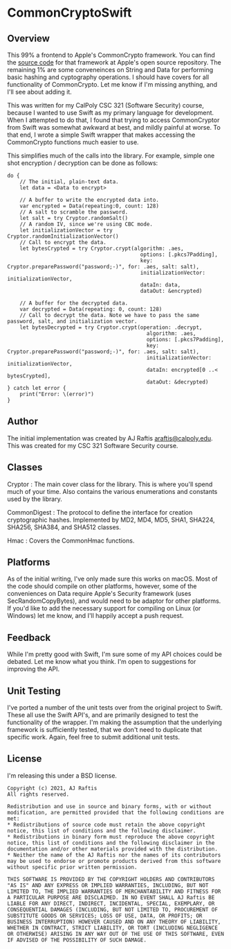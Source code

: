 #  CommonCryptoSwift

## Overview

This 99% a frontend to Apple's CommonCrypto framework. You can find the [source code](https://opensource.apple.com/source/CommonCrypto/) for that framework at Apple's open source repository. The remaining 1% are some conveneinces on String and Data for performing basic hashing and cyptography operations. I should have covers for all functionality of CommonCrypto. Let me know if I'm missing anything, and I'll see about adding it.

This was written for my CalPoly CSC 321 (Software Security) course, because I wanted to use Swift as my primary language for development. When I attempted to do that, I found that trying to access CommonCryptor from Swift was somewhat awkward at best, and mildly painful at worse. To that end, I wrote a simple Swift wrapper that makes accessing the CommonCrypto functions much easier to use.

This simplifies much of the calls into the library. For example, simple one shot encryption / decryption can be done as follows:

```
do {
    // The initial, plain-text data.
    let data = <Data to encrypt>

    // A buffer to write the encrypted data into.
    var encrypted = Data(repeating:0, count: 128)
    // A salt to scramble the password.
    let salt = try Cryptor.randomSalt()
    // A random IV, since we're using CBC mode.
    let initializationVector = try Cryptor.randomInitializationVector()
    // Call to encrypt the data.
    let bytesCrypted = try Cryptor.crypt(algorithm: .aes,
                                           options: [.pkcs7Padding],
                                           key: Cryptor.preparePassword("password;-)", for: .aes, salt: salt),
                                           initializationVector: initializationVector,
                                           dataIn: data,
                                           dataOut: &encrypted)

    // A buffer for the decrypted data.
    var decrypted = Data(repeating: 0, count: 128)
    // Call to decrypt the data. Note we have to pass the same password, salt, and initialization vector.
    let bytesDecrypted = try Cryptor.crypt(operation: .decrypt,
                                             algorithm: .aes,
                                             options: [.pkcs7Padding],
                                             key: Cryptor.preparePassword("password;-)", for: .aes, salt: salt),
                                             initializationVector: initializationVector,
                                             dataIn: encrypted[0 ..< bytesCrypted],
                                             dataOut: &decrypted)
} catch let error {
    print("Error: \(error)")
}
```

## Author

The initial implementation was created by AJ Raftis <araftis@calpoly.edu>. This was created for my CSC 321 Software Security course.

## Classes

Cryptor
: The main cover class for the library. This is where you'll spend much of your time. Also contains the various enumerations and constants used by the library.

CommonDigest
: The protocol to define the interface for creation cryptographic hashes. Implemented by MD2, MD4, MD5, SHA1, SHA224, SHA256, SHA384, and SHA512 classes.

Hmac
: Covers the CommonHmac functions.

## Platforms

As of the initial writing, I've only made sure this works on macOS. Most of the code should compile on other platforms, however, some of the conveniences on Data require Apple's Security framework (uses SecRandomCopyBytes), and would need to be adaptor for other platforms. If you'd like to add the necessary support for compiling on Linux (or Windows) let me know, and I'll happily accept a push request.

## Feedback

While I'm pretty good with Swift, I'm sure some of my API choices could be debated. Let me know what you think. I'm open to suggestions for improving the API.

## Unit Testing

I've ported a number of the unit tests over from the original project to Swift. These all use the Swift API's, and are primarily designed to test the functionality of the wrapper. I'm making the assumption that the underlying framework is sufficiently tested, that we don't need to duplicate that specific work. Again, feel free to submit additional unit tests.

## License

I'm releasing this under a BSD license.

```
Copyright (c) 2021, AJ Raftis
All rights reserved.

Redistribution and use in source and binary forms, with or without
modification, are permitted provided that the following conditions are met:
* Redistributions of source code must retain the above copyright notice, this list of conditions and the following disclaimer.
* Redistributions in binary form must reproduce the above copyright notice, this list of conditions and the following disclaimer in the documentation and/or other materials provided with the distribution.
* Neither the name of the AJ Raftis nor the names of its contributors may be used to endorse or promote products derived from this software without specific prior written permission.

THIS SOFTWARE IS PROVIDED BY THE COPYRIGHT HOLDERS AND CONTRIBUTORS "AS IS" AND ANY EXPRESS OR IMPLIED WARRANTIES, INCLUDING, BUT NOT LIMITED TO, THE IMPLIED WARRANTIES OF MERCHANTABILITY AND FITNESS FOR A PARTICULAR PURPOSE ARE DISCLAIMED. IN NO EVENT SHALL AJ Raftis BE LIABLE FOR ANY DIRECT, INDIRECT, INCIDENTAL, SPECIAL, EXEMPLARY, OR CONSEQUENTIAL DAMAGES (INCLUDING, BUT NOT LIMITED TO, PROCUREMENT OF SUBSTITUTE GOODS OR SERVICES; LOSS OF USE, DATA, OR PROFITS; OR BUSINESS INTERRUPTION) HOWEVER CAUSED AND ON ANY THEORY OF LIABILITY, WHETHER IN CONTRACT, STRICT LIABILITY, OR TORT (INCLUDING NEGLIGENCE OR OTHERWISE) ARISING IN ANY WAY OUT OF THE USE OF THIS SOFTWARE, EVEN IF ADVISED OF THE POSSIBILITY OF SUCH DAMAGE.
```

